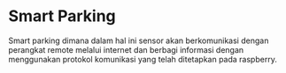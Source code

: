 # Smart Parking

Smart parking dimana dalam hal ini sensor akan berkomunikasi dengan perangkat remote melalui internet dan berbagi informasi dengan menggunakan protokol komunikasi yang telah ditetapkan pada raspberry. 